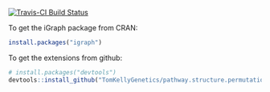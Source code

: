 [![Travis-CI Build Status](https://travis-ci.org/TomKellyGenetics/pathway.structure.permutation.svg?branch=master)](https://travis-ci.org/TomKellyGenetics/pathway.structure.permutation)


To get the iGraph package from CRAN:

```R
install.packages("igraph")
```

To get the extensions from github:

```R
# install.packages("devtools")
devtools::install_github("TomKellyGenetics/pathway.structure.permutation")
```
